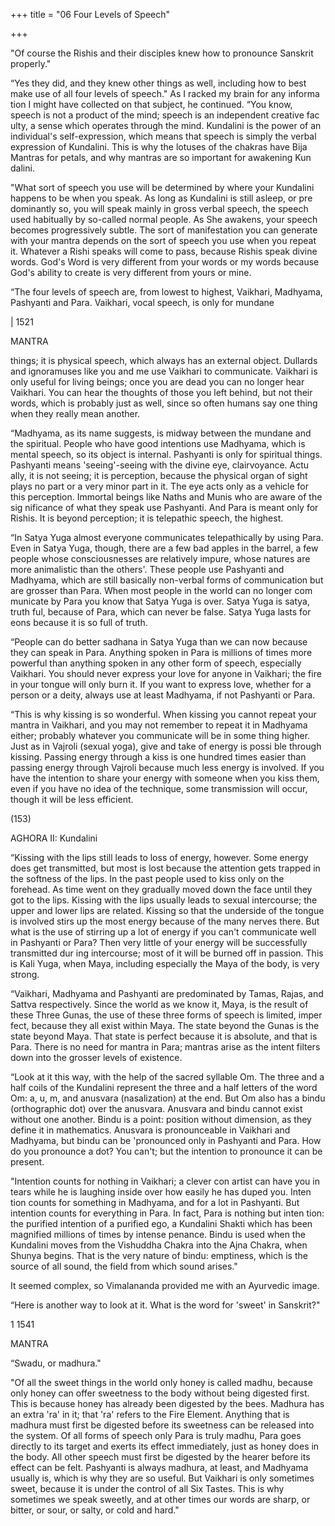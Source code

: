 +++
title = "06 Four Levels of Speech"

+++

"Of course the Rishis and their disciples knew how to pronounce Sanskrit properly." 

“Yes they did, and they knew other things as well, including how to best make use of all four levels of speech." As I racked my brain for any informa tion I might have collected on that subject, he continued. “You know, speech is not a product of the mind; speech is an independent creative fac ulty, a sense which operates through the mind. Kundalini is the power of an individual's self-expression, which means that speech is simply the verbal expression of Kundalini. This is why the lotuses of the chakras have Bija Mantras for petals, and why mantras are so important for awakening Kun dalini. 

"What sort of speech you use will be determined by where your Kundalini happens to be when you speak. As long as Kundalini is still asleep, or pre dominantly so, you will speak mainly in gross verbal speech, the speech used habitually by so-called normal people. As She awakens, your speech becomes progressively subtle. The sort of manifestation you can generate with your mantra depends on the sort of speech you use when you repeat it. Whatever a Rishi speaks will come to pass, because Rishis speak divine words. God's Word is very different from your words or my words because God's ability to create is very different from yours or mine. 

“The four levels of speech are, from lowest to highest, Vaikhari, Madhyama, Pashyanti and Para. Vaikhari, vocal speech, is only for mundane 

| 1521 

MANTRA 

things; it is physical speech, which always has an external object. Dullards and ignoramuses like you and me use Vaikhari to communicate. Vaikhari is only useful for living beings; once you are dead you can no longer hear Vaikhari. You can hear the thoughts of those you left behind, but not their words, which is probably just as well, since so often humans say one thing when they really mean another. 

“Madhyama, as its name suggests, is midway between the mundane and the spiritual. People who have good intentions use Madhyama, which is mental speech, so its object is internal. Pashyanti is only for spiritual things. Pashyanti means 'seeing'-seeing with the divine eye, clairvoyance. Actu ally, it is not seeing; it is perception, because the physical organ of sight plays no part or a very minor part in it. The eye acts only as a vehicle for this perception. Immortal beings like Naths and Munis who are aware of the sig nificance of what they speak use Pashyanti. And Para is meant only for Rishis. It is beyond perception; it is telepathic speech, the highest. 

“In Satya Yuga almost everyone communicates telepathically by using Para. Even in Satya Yuga, though, there are a few bad apples in the barrel, a few people whose consciousnesses are relatively impure, whose natures are more animalistic than the others'. These people use Pashyanti and Madhyama, which are still basically non-verbal forms of communication but are grosser than Para. When most people in the world can no longer com municate by Para you know that Satya Yuga is over. Satya Yuga is satya, truth ful, because of Para, which can never be false. Satya Yuga lasts for eons because it is so full of truth. 

“People can do better sadhana in Satya Yuga than we can now because they can speak in Para. Anything spoken in Para is millions of times more powerful than anything spoken in any other form of speech, especially Vaikhari. You should never express your love for anyone in Vaikhari; the fire in your tongue will only burn it. If you want to express love, whether for a person or a deity, always use at least Madhyama, if not Pashyanti or Para. 

“This is why kissing is so wonderful. When kissing you cannot repeat your mantra in Vaikhari, and you may not remember to repeat it in Madhyama either; probably whatever you communicate will be in some thing higher. Just as in Vajroli (sexual yoga), give and take of energy is possi ble through kissing. Passing energy through a kiss is one hundred times easier than passing energy through Vajroli because much less energy is involved. If you have the intention to share your energy with someone when you kiss them, even if you have no idea of the technique, some transmission will occur, though it will be less efficient. 

(153) 

AGHORA II: Kundalini 

“Kissing with the lips still leads to loss of energy, however. Some energy does get transmitted, but most is lost because the attention gets trapped in the softness of the lips. In the past people used to kiss only on the forehead. As time went on they gradually moved down the face until they got to the lips. Kissing with the lips usually leads to sexual intercourse; the upper and lower lips are related. Kissing so that the underside of the tongue is involved stirs up the most energy because of the many nerves there. But what is the use of stirring up a lot of energy if you can't communicate well in Pashyanti or Para? Then very little of your energy will be successfully transmitted dur ing intercourse; most of it will be burned off in passion. This is Kali Yuga, when Maya, including especially the Maya of the body, is very strong. 

“Vaikhari, Madhyama and Pashyanti are predominated by Tamas, Rajas, and Sattva respectively. Since the world as we know it, Maya, is the result of these Three Gunas, the use of these three forms of speech is limited, imper fect, because they all exist within Maya. The state beyond the Gunas is the state beyond Maya. That state is perfect because it is absolute, and that is Para. There is no need for mantra in Para; mantras arise as the intent filters down into the grosser levels of existence. 

“Look at it this way, with the help of the sacred syllable Om. The three and a half coils of the Kundalini represent the three and a half letters of the word Om: a, u, m, and anusvara (nasalization) at the end. But Om also has a bindu (orthographic dot) over the anusvara. Anusvara and bindu cannot exist without one another. Bindu is a point: position without dimension, as they define it in mathematics. Anusvara is pronounceable in Vaikhari and Madhyama, but bindu can be 'pronounced only in Pashyanti and Para. How do you pronounce a dot? You can't; but the intention to pronounce it can be present. 

"Intention counts for nothing in Vaikhari; a clever con artist can have you in tears while he is laughing inside over how easily he has duped you. Inten tion counts for something in Madhyama, and for a lot in Pashyanti. But intention counts for everything in Para. In fact, Para is nothing but inten tion: the purified intention of a purified ego, a Kundalini Shakti which has been magnified millions of times by intense penance. Bindu is used when the Kundalini moves from the Vishuddha Chakra into the Ajna Chakra, when Shunya begins. That is the very nature of bindu: emptiness, which is the source of all sound, the field from which sound arises." 

It seemed complex, so Vimalananda provided me with an Ayurvedic image. 

“Here is another way to look at it. What is the word for 'sweet' in Sanskrit?" 

1 1541 

MANTRA 

“Swadu, or madhura." 

"Of all the sweet things in the world only honey is called madhu, because only honey can offer sweetness to the body without being digested first. This is because honey has already been digested by the bees. Madhura has an extra 'ra' in it; that 'ra' refers to the Fire Element. Anything that is madhura must first be digested before its sweetness can be released into the system. Of all forms of speech only Para is truly madhu, Para goes directly to its target and exerts its effect immediately, just as honey does in the body. All other speech must first be digested by the hearer before its effect can be felt. Pashyanti is always madhura, at least, and Madhyama usually is, which is why they are so useful. But Vaikhari is only sometimes sweet, because it is under the control of all Six Tastes. This is why sometimes we speak sweetly, and at other times our words are sharp, or bitter, or sour, or salty, or cold and hard." 
